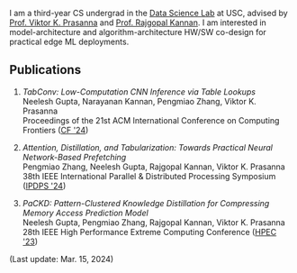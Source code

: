 I am a third-year CS undergrad in the [Data Science Lab](https://dslab.usc.edu/) at USC, advised by [Prof. Viktor K. Prasanna](https://sites.usc.edu/prasanna/) and [Prof. Rajgopal Kannan](https://viterbi.usc.edu/directory/faculty/Kannan/Rajgopal). I am interested in model-architecture and algorithm-architecture HW/SW co-design for practical edge ML deployments.<br>

## Publications

1. _TabConv: Low-Computation CNN Inference via Table Lookups_<br>
Neelesh Gupta, Narayanan Kannan, Pengmiao Zhang, Viktor K. Prasanna<br>
Proceedings of the 21st ACM International Conference on Computing Frontiers ([CF '24](https://www.computingfrontiers.org/2024/))<br>

2. _Attention, Distillation, and Tabularization: Towards Practical Neural Network-Based Prefetching_<br>
Pengmiao Zhang, Neelesh Gupta, Rajgopal Kannan, Viktor K. Prasanna<br> 
38th IEEE International Parallel & Distributed Processing Symposium ([IPDPS '24](https://www.ipdps.org/ipdps2024/))<br>

3. _PaCKD: Pattern-Clustered Knowledge Distillation for Compressing Memory Access Prediction Model_<br>
Neelesh Gupta, Pengmiao Zhang, Rajgopal Kannan, Viktor K. Prasanna<br>
28th IEEE High Performance Extreme Computing Conference ([HPEC '23](https://ieee-hpec.org/index.php/ieee-hpec-2023-prelim-agenda/))<br>

(Last update: Mar. 15, 2024)

